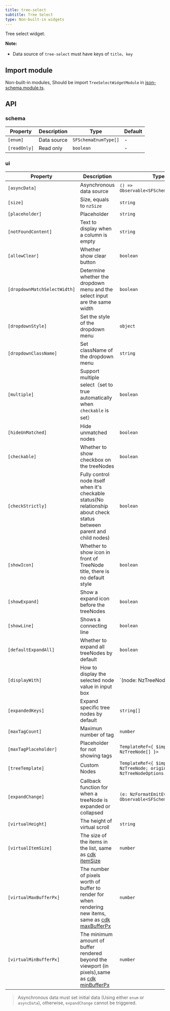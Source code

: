 ```yaml
---
title: tree-select
subtitle: Tree Select
type: Non-built-in widgets
---
```


Tree select widget.

**Note:**

- Data source of `tree-select` must have keys of `title`、`key`

## Import module

Non-built-in modules, Should be import `TreeSelectWidgetModule` in [json-schema.module.ts](https://github.com/ng-alain/ng-alain/blob/master/src/app/shared/json-schema/json-schema.module.ts#L11).

## API

### schema

| Property | Description | Type | Default |
|----------|-------------|------|---------|
| `[enum]` | Data source | `SFSchemaEnumType[]` | - |
| `[readOnly]` | Read only | `boolean` | - |

### ui

| Property | Description | Type | Default |
|----------|-------------|------|---------|
| `[asyncData]` | Asynchronous data source | `() => Observable<SFSchemaEnumType[]>` | - |
| `[size]` | Size, equals to `nzSize` | `string` | `default` |
| `[placeholder]` | Placeholder | `string` | - |
| `[notFoundContent]` | Text to display when a column is empty | `string` | - |
| `[allowClear]` | Whether show clear button | `boolean` | `false` |
| `[dropdownMatchSelectWidth]` | Determine whether the dropdown menu and the select input are the same width | `boolean` | `true` |
| `[dropdownStyle]` | Set the style of the dropdown menu | `object` | - |
| `[dropdownClassName]` | Set className of the dropdown menu | `string` | - |
| `[multiple]` | Support multiple select（set to true automatically when `checkable` is set） | `boolean` | `false` |
| `[hideUnMatched]` | Hide unmatched nodes | `boolean` | `false` |
| `[checkable]` | Whether to show checkbox on the treeNodes | `boolean` | `false` |
| `[checkStrictly]` | Fully control node itself when it's checkable status(No relationship about check status between parent and child nodes) | `boolean` | `false` |
| `[showIcon]` | Whether to show icon in front of TreeNode title, there is no default style | `boolean` | `false` |
| `[showExpand]` | Show a expand icon before the treeNodes | `boolean` | `true` |
| `[showLine]` | Shows a connecting line | `boolean` | `false` |
| `[defaultExpandAll]` | Whether to expand all treeNodes by default | `boolean` | `false` |
| `[displayWith]` | How to display the selected node value in input box | `(node: NzTreeNode) => string | undefined` | `(node: NzTreeNode) => node.title` |
| `[expandedKeys]` | Expand specific tree nodes by default | `string[]` | - |
| `[maxTagCount]` | Maximun number of tag | `number` | - |
| `[maxTagPlaceholder]` | Placeholder for not showing tags | `TemplateRef<{ $implicit: NzTreeNode[] }>` | - |
| `[treeTemplate]` | Custom Nodes | `TemplateRef<{ $implicit: NzTreeNode; origin: NzTreeNodeOptions }>` | - |
| `[expandChange]` | Callback function for when a treeNode is expanded or collapsed | `(e: NzFormatEmitEvent) => Observable<SFSchemaEnum[]>` | - |
| `[virtualHeight]` | The height of virtual scroll | `string` | `-` |
| `[virtualItemSize]` | The size of the items in the list, same as [cdk itemSize](https://material.angular.io/cdk/scrolling/api) | `number` | `28` |
| `[virtualMaxBufferPx]` | The number of pixels worth of buffer to render for when rendering new items, same as [cdk maxBufferPx](https://material.angular.io/cdk/scrolling/api) | `number` | `500` |
| `[virtualMinBufferPx]` | The minimum amount of buffer rendered beyond the viewport (in pixels),same as [cdk minBufferPx](https://material.angular.io/cdk/scrolling/api) | `number` | `28` |

> Asynchronous data must set initial data (Using either `enum` or `asyncData`), otherwise, `expandChange` cannot be triggered.
